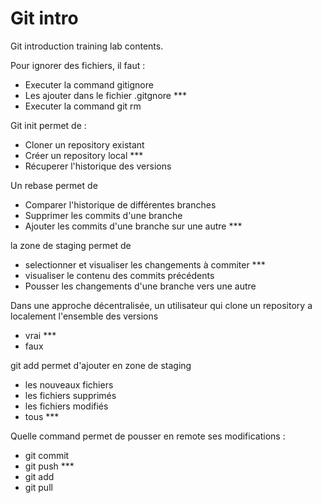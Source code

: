 # Git intro

Git introduction training lab contents.



Pour ignorer des fichiers, il faut :
 - Executer la command gitignore
 - Les ajouter dans le fichier .gitgnore ***
 - Executer la command git rm

Git init permet de :
 - Cloner un repository existant
 - Créer un repository local ***
 - Récuperer l'historique des versions

 Un rebase permet de
  - Comparer l'historique de différentes branches
  - Supprimer les commits d'une branche
  - Ajouter les commits d'une branche sur une autre ***

la zone de staging permet de
 - selectionner et visualiser les changements à commiter ***
 - visualiser le contenu des commits précédents
 - Pousser les changements d'une branche vers une autre

Dans une approche décentralisée, un utilisateur qui clone un repository a localement l'ensemble des versions
 - vrai ***
 - faux

git add permet d'ajouter en zone de staging
 - les nouveaux fichiers
 - les fichiers supprimés
 - les fichiers modifiés
 - tous ***

Quelle command permet de pousser en remote ses modifications :
 - git commit
 - git push ***
 - git add
 - git pull


 